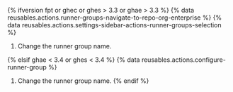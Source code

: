 {% ifversion fpt or ghec or ghes > 3.3 or ghae > 3.3 %}
{% data reusables.actions.runner-groups-navigate-to-repo-org-enterprise %}
{% data reusables.actions.settings-sidebar-actions-runner-groups-selection %}
1. Change the runner group name.

{% elsif ghae < 3.4 or ghes < 3.4 %}
{% data reusables.actions.configure-runner-group %}
1. Change the runner group name.
{% endif %}